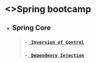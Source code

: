 # <>Spring bootcamp
   * ## Spring Core
     > ### - [` Inversion of Control`]()
     > ### - [` Dependency Injection`]()
